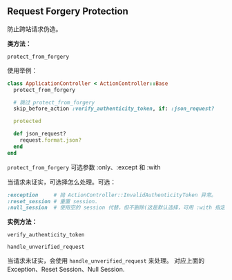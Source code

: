 ## Request Forgery Protection

防止跨站请求伪造。

**类方法：**

```
protect_from_forgery
```

使用举例：

```ruby
class ApplicationController < ActionController::Base
  protect_from_forgery

  # 跳过 protect_from_forgery
  skip_before_action :verify_authenticity_token, if: :json_request?

  protected

  def json_request?
    request.format.json?
  end
end
```

`protect_from_forgery`
可选参数 :only、:except 和 :with 

当请求未证实，可选择怎么处理。可选：

```ruby
:exception     # 抛 ActionController::InvalidAuthenticityToken 异常。
:reset_session # 重置 session.
:null_session  # 使用空的 session 代替，但不删除(这是默认选择，可用 :with 指定)
```

**实例方法：**

```
verify_authenticity_token
```

```
handle_unverified_request
```

当请求未证实，会使用 `handle_unverified_request` 来处理。
对应上面的 Exception、Reset Session、Null Session.
